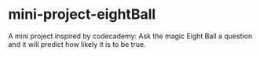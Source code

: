 # mini-project-eightBall
A mini project inspired by codecademy: Ask the magic Eight Ball a question and it will predict how likely it is to be true.
